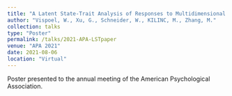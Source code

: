 ```yaml
---
title: "A Latent State-Trait Analysis of Responses to Multidimensional Self-Concept Inventories"
author: "Vispoel, W., Xu, G., Schneider, W., KILINC, M., Zhang, M."
collection: talks
type: "Poster"
permalink: /talks/2021-APA-LSTpaper
venue: "APA 2021"
date: 2021-08-06
location: "Virtual"
---
```



Poster presented to the annual meeting of the American Psychological Association.

